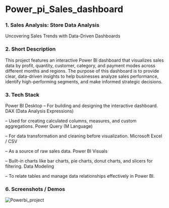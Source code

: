 # Power_pi_Sales_dashboard
### 1.	Sales Analysis: Store Data Analysis
Uncovering Sales Trends with Data-Driven Dashboards

### 2.	Short Description
This project features an interactive Power BI dashboard that visualizes sales data by profit, quantity, customer, category, and payment modes across different months and regions.
The purpose of this dashboard is to provide clear, data-driven insights to help businesses analyze sales performance, identify high-performing segments, and make informed strategic decisions.

### 3.	Tech Stack
Power BI Desktop
– For building and designing the interactive dashboard.
DAX (Data Analysis Expressions)

– Used for creating calculated columns, measures, and custom aggregations.
Power Query (M Language)

– For data transformation and cleaning before visualization.
Microsoft Excel / CSV

– As a source of raw sales data.
Power BI Visuals

– Built-in charts like bar charts, pie charts, donut charts, and slicers for filtering.
Data Modeling

– To relate tables and manage data relationships effectively in Power BI.

### 6.	Screenshots / Demos
![Powerbi_project](https://github.com/user-attachments/assets/a4b98139-8e40-471b-8408-4664cb0c6bd6)

